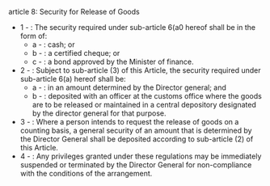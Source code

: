 article 8: Security for Release of Goods

<ul>
			<li>1 - : The security required under sub-article 6(a0 hereof shall be in the form of: <ul>
						<li>a - : cash; or<ul>
						</ul></li>						<li>b - : a certified cheque; or <ul>
						</ul></li>						<li>c - : a bond approved by the Minister of finance. <ul>
						</ul></li>			</ul></li>			<li>2 - : Subject to sub-article (3) of this Article, the security required under sub-article 6(a) hereof shall be: <ul>
						<li>a - : in an amount determined by the Director general; and <ul>
						</ul></li>						<li>b - : deposited with an officer at the customs office where the goods are to be released or maintained in a central depository designated by the director general for that purpose. <ul>
						</ul></li>			</ul></li>			<li>3 - : Where a person intends to request the release of goods on a counting basis, a general security of an amount that is determined by the Director General shall be deposited according to sub-article (2) of this Article. <ul>
			</ul></li>			<li>4 - : Any privileges granted under these regulations may be immediately suspended or terminated by the Director General for non-compliance with the conditions of the arrangement.<ul>
			</ul></li></ul>